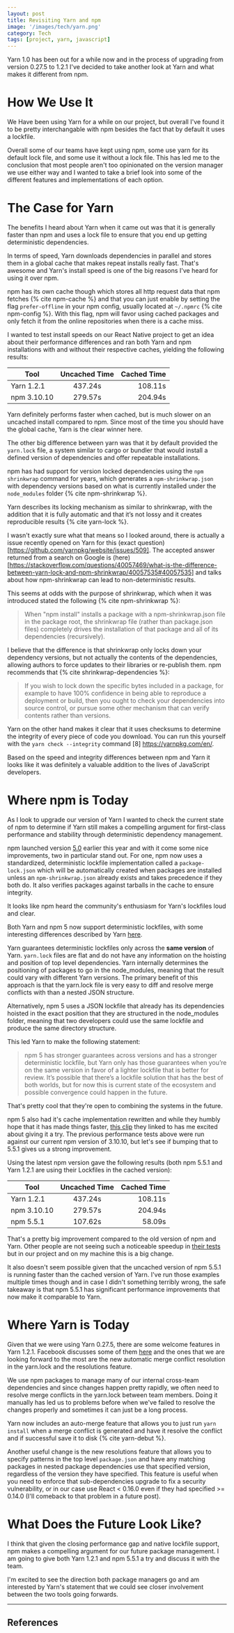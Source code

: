 ```yaml
---
layout: post
title: Revisiting Yarn and npm
image: '/images/tech/yarn.png'
category: Tech
tags: [project, yarn, javascript]
---
```


Yarn 1.0 has been out for a while now and in the process of upgrading from version 0.27.5 to 1.2.1 I've decided to
take another look at Yarn and what makes it different from npm.

<!--halt-->

# How We Use It

We Have been using Yarn for a while on our project, but overall I've found it to be pretty interchangable with npm besides the fact that by default
it uses a lockfile.

Overall some of our teams have kept using npm, some use yarn for its default lock file, and some use it without a lock file. This has led
me to the conclusion that most people aren't too opinionated on the version manager we use either way and I wanted to take a brief look
into some of the different features and implementations of each option.

# The Case for Yarn

The benefits I heard about Yarn when it came out was that it is generally faster than npm and uses a lock file to ensure that you end up getting deterministic dependencies.

In terms of speed, Yarn downloads dependencies in parallel and stores them in a global cache that makes repeat installs really fast. That's awesome and Yarn's install speed is one of the big
reasons I've heard for using it over npm.

npm has its own cache though which stores all http request data that npm fetches {% cite npm-cache %} and that you can just enable by setting the flag `prefer-offline`
in your npm config, usually located at `~/.npmrc` {% cite npm-config %}. With this flag, npm will favor using cached packages and only fetch it from the online repositories when there is a cache miss.

I wanted to test install speeds on our React Native project to get an idea about their performance differences and ran both Yarn and npm installations with and without their respective caches, yielding
the following results:


| Tool          | Uncached Time   | Cached Time  |
| ------------- |:---------------:| ------------:|
| Yarn 1.2.1    | 437.24s         | 108.11s      |
| npm  3.10.10  | 279.57s         | 204.94s      |

Yarn definitely performs faster when cached, but is much slower on an uncached install compared to npm. Since most of the time you should have the global cache, Yarn is the clear winner here.

The other big difference between yarn was that it by default provided the `yarn.lock` file, a system similar to cargo or bundler that would install a defined
version of dependencies and offer repeatable installations.

npm has had support for version locked dependencies using the `npm shrinkwrap` command for years, which generates a `npm-shrinkwrap.json`
with dependency versions based on what is currently installed under the `node_modules` folder {% cite npm-shrinkwrap %}.

Yarn describes its locking mechanism as similar to shrinkwrap, with the addition that it is fully automatic and that it’s not lossy and it creates reproducible results {% cite yarn-lock %}.

I wasn't exactly sure what that means so I looked around, there is actually a issue recently opened on Yarn for this (exact question)[https://github.com/yarnpkg/website/issues/509]. The accepted answer returned from
a search on Google is (here)[https://stackoverflow.com/questions/40057469/what-is-the-difference-between-yarn-lock-and-npm-shrinkwrap/40057535#40057535] and talks about how npm-shrinkwrap can lead to non-deterministic results.

This seems at odds with the purpose of shrinkwrap, which when it was introduced stated the following {% cite npm-shrinkwrap %}:

> When "npm install" installs a package with a npm-shrinkwrap.json file in the package root, the shrinkwrap file (rather than package.json files) completely drives the installation of that package and all of its dependencies (recursively).

I believe that the difference is that shrinkwrap only locks down your dependency versions, but not actually the contents of the dependencies, allowing authors to force updates to their libraries or re-publish
them. npm recommends that {% cite shrinkwrap-dependencies %}:

> If you wish to lock down the specific bytes included in a package, for example to have 100% confidence in being able to reproduce a deployment or build, then you ought to check your dependencies into source control, or pursue some other mechanism that can verify contents rather than versions.

Yarn on the other hand makes it clear that it uses checksums to determine the integrity of every piece of code you download. You can run this yourself with the `yarn check --integrity` command [8] https://yarnpkg.com/en/.

Based on the speed and integrity differences between npm and Yarn it looks like it was definitely a valuable addition to the lives of JavaScript developers.

# Where npm is Today

As I look to upgrade our version of Yarn I wanted to check the current state of npm to determine if Yarn still makes a compelling argument for first-class performance and stability through deterministic dependency management.

npm launched version [5.0](http://blog.npmjs.org/post/161081169345/v500) earlier this year and with it come some nice improvements, two in particular stand out. For one, npm now uses a standardized, deterministic lockfile implementation called a `package-lock.json` which will be automatically created when packages are installed unless an `npm-shrinkwrap.json` already exists and takes precedence if they both do. It also verifies packages against tarballs in the cache to ensure integrity.

It looks like npm heard the community's enthusiasm for Yarn's lockfiles loud and clear.

Both Yarn and npm 5 now support deterministic lockfiles, with some interesting differences described by Yarn [here](https://yarnpkg.com/blog/2017/05/31/determinism/).

Yarn guarantees deterministic lockfiles only across the **same version** of Yarn. `yarn.lock` files are flat and do not have any information on the hoisting and position of top level dependencies. Yarn internally determines the positioning of packages to go in the node_modules, meaning that the result could vary with different Yarn versions. The primary benefit of this approach is that the yarn.lock file is very easy to diff and resolve merge conflicts with than a  nested JSON structure.

Alternatively, npm 5 uses a JSON lockfile that already has its dependencies hoisted in the exact position that they are structured in the node_modules folder, meaning that two developers could use the same lockfile and produce the same directory structure.

This led Yarn to make the following statement:

> npm 5 has stronger guarantees across versions and has a stronger deterministic lockfile, but Yarn only has those guarantees when you’re on the same version in favor of a lighter lockfile that is better for review. It’s possible that there’s a lockfile solution that has the best of both worlds, but for now this is current state of the ecosystem and possible convergence could happen in the future.

That's pretty cool that they're open to combining the systems in the future.

npm 5 also had it's cache implementation rewritten and while they humbly hope that it has made things faster, [this clip](https://twitter.com/maybekatz/status/865393382260056064) they linked to has me excited about giving it a try. The previous performance tests above were run against our current npm version of 3.10.10, but let's see if bumping that to 5.5.1 gives us a strong improvement.

Using the latest npm version gave the following results (both npm 5.5.1 and Yarn 1.2.1 are using their Lockfiles in the cached version):

| Tool          | Uncached Time   | Cached Time  |
| ------------- |:---------------:| ------------:|
| Yarn 1.2.1    | 437.24s         | 108.11s      |
| npm  3.10.10  | 279.57s         | 204.94s      |
| npm  5.5.1    | 107.62s         | 58.09s       |

That's a pretty big improvement compared to the old version of npm and Yarn. Other people are not seeing such a noticeable speedup in [their tests](http://blog.scottlogic.com/2017/06/06/does-npm5-deprecate-yarn.html) but in our project and on my machine this is a big change.

It also doesn't seem possible given that the uncached version of npm 5.5.1 is running faster than the cached version of Yarn. I've run those examples multiple times though and in case I didn't something terribly wrong, the safe takeaway is that npm 5.5.1 has significant performance improvements that now make it comparable to Yarn.

# Where Yarn is Today

Given that we were using Yarn 0.27.5, there are some welcome features in Yarn 1.2.1. Facebook discusses some of them [here](https://code.facebook.com/posts/274518539716230/announcing-yarn-1-0/)
and the ones that we are looking forward to the most are the new automatic merge conflict resolution in the yarn.lock and the resolutions feature.

We use npm packages to manage many of our internal cross-team dependencies and since changes happen pretty rapidly, we often need to resolve merge conflicts
in the yarn.lock between team members. Doing it manually has led us to problems before when we've failed to resolve the changes properly and sometimes it can just be a long process.

Yarn now includes an auto-merge feature that allows you to just run `yarn install` when a merge conflict is generated and have it resolve the conflict and if successful save it to disk {% cite yarn-debut %}.

Another useful change is the new resolutions feature that allows you to specify patterns in the top level `package.json` and have any matching packages in nested package dependencies use that specified version, regardless of the version they have specified. This feature is useful when you need to enforce that sub-dependencies upgrade to fix a security vulnerability, or in our case use React < 0.16.0 even if they had specified >= 0.14.0 (I'll comeback to that problem in a future post).

# What Does the Future Look Like?

I think that given the closing performance gap and native lockfile support, npm makes a compelling argument for our future package management. I am going to give both Yarn 1.2.1 and npm 5.5.1 a try and discuss it with the team.

I'm excited to see the direction both package managers go and am interested by Yarn's statement that we could see closer involvement between the two tools going forwards.

---
## References
